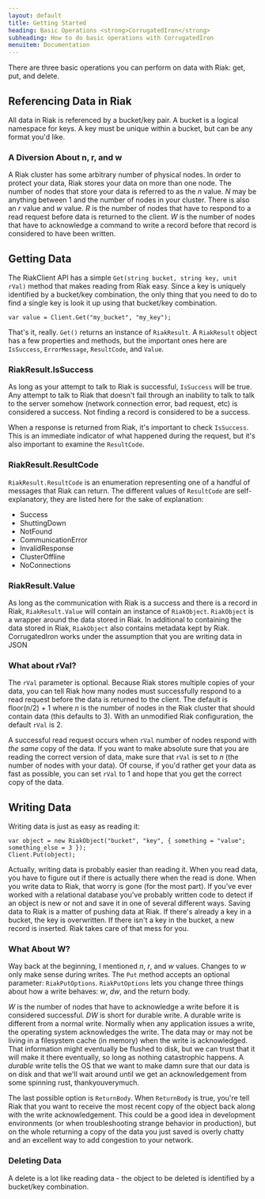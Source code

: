 ```yaml
---
layout: default
title: Getting Started
heading: Basic Operations <strong>CorrugatedIron</strong>
subheading: How to do basic operations with CorrugatedIron
menuitem: Documentation
---
```


There are three basic operations you can perform on data with Riak: get, put, and delete. 

## Referencing Data in Riak ##

All data in Riak is referenced by a bucket/key pair. A bucket is a logical namespace for keys. A key must be unique within a bucket, but can be any format you'd like. 

### A Diversion About n, r, and w ###

A Riak cluster has some arbitrary number of physical nodes. In order to protect your data, Riak stores your data on more than one node. The number of nodes that store your data is referred to as the *n* value. *N* may be anything between 1 and the number of nodes in your cluster. There is also an *r* value and *w* value. *R* is the number of nodes that have to respond to a read request before data is returned to the client. *W* is the number of nodes that have to acknowledge a command to write a record before that record is considered to have been written.

## Getting Data ##

The RiakClient API has a simple `Get(string bucket, string key, unit rVal)` method that makes reading from Riak easy. Since a key is uniquely identified by a bucket/key combination, the only thing that you need to do to find a single key is look it up using that bucket/key combination.

    var value = Client.Get("my_bucket", "my_key");

That's it, really. `Get()` returns an instance of `RiakResult`. A `RiakResult` object has a few properties and methods, but the important ones here are `IsSuccess`, `ErrorMessage`, `ResultCode`, and `Value`.

### RiakResult.IsSuccess ###

As long as your attempt to talk to Riak is successful, `IsSuccess` will be true. Any attempt to talk to Riak that doesn't fail through an inability to talk to talk to the server somehow (network connection error, bad request, etc) is considered a success. Not finding a record is considered to be a success. 

When a response is returned from Riak, it's important to check `IsSuccess`. This is an immediate indicator of what happened during the request, but it's also important to examine the `ResultCode`.

### RiakResult.ResultCode ###

`RiakResult.ResultCode` is an enumeration representing one of a handful of messages that Riak can return. The different values of `ResultCode` are self-explanatory, they are listed here for the sake of explanation:

  * Success
  * ShuttingDown
  * NotFound
  * CommunicationError
  * InvalidResponse
  * ClusterOffline
  * NoConnections

### RiakResult.Value ###

As long as the communication with Riak is a success and there is a record in Riak, `RiakResult.Value` will contain an instance of `RiakObject`. `RiakObject` is a wrapper around the data stored in Riak. In additional to containing the data stored in Riak, `RiakObject` also contains metadata kept by Riak. CorrugatedIron works under the assumption that you are writing data in JSON

### What about rVal? ###

The `rVal` parameter is optional. Because Riak stores multiple copies of your data, you can tell Riak how many nodes must successfully respond to a read request before the data is returned to the client. The default is floor(n/2) + 1 where *n* is the number of nodes in the Riak cluster that should contain data (this defaults to 3). With an unmodified Riak configuration, the default `rVal` is 2.

A successful read request occurs when `rVal` number of nodes respond with *the same* copy of the data. If you want to make absolute sure that you are reading the correct version of data, make sure that `rVal` is set to *n* (the number of nodes with your data). Of course, if you'd rather get your data as fast as possible, you can set `rVal` to 1 and hope that you get the correct copy of the data.

## Writing Data ##

Writing data is just as easy as reading it:

    var object = new RiakObject("bucket", "key", { something = "value"; something_else = 3 });
    Client.Put(object);

Actually, writing data is probably easier than reading it. When you read data, you have to figure out if there is actually there when the read is done. When you write data to Riak, that worry is gone (for the most part). If you've ever worked with a relational database you've probably written code to detect if an object is new or not and save it in one of several different ways. Saving data to Riak is a matter of pushing data at Riak. If there's already a key in a bucket, the key is overwritten. If there isn't a key in the bucket, a new record is inserted. Riak takes care of that mess for you.

### What About W? ###

Way back at the beginning, I mentioned *n*, *r*, and *w* values. Changes to *w* only make sense during writes. The `Put` method accepts an optional parameter: `RiakPutOptions`. `RiakPutOptions` lets you change three things about how a write behaves: *w*, *dw*, and the return body.

*W* is the number of nodes that have to acknowledge a write before it is considered successful. *DW* is short for durable write. A durable write is different from a normal write. Normally when any application issues a write, the operating system acknowledges the write. The data may or may not be living in a filesystem cache (in memory) when the write is acknowledged. That information might eventually be flushed to disk, but we can trust that it will make it there eventually, so long as nothing catastrophic happens. A *durable* write tells the OS that we want to make damn sure that our data is on disk and that we'll wait around until we get an acknowledgement from some spinning rust, thankyouverymuch.

The last possible option is `ReturnBody`. When `ReturnBody` is true, you're tell Riak that you want to receive the most recent copy of the object back along with the write acknowledgement. This could be a good idea in development environments (or when troubleshooting strange behavior in production), but on the whole returning a copy of the data you just saved is overly chatty and an excellent way to add congestion to your network.

### Deleting Data ###

A delete is a lot like reading data - the object to be deleted is identified by a bucket/key combination. 
